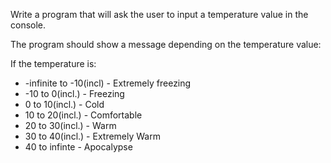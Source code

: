 Write a program that will ask the user to input a temperature value in the console.

The program should show a message depending on the temperature value:

If the temperature is:

* -infinite to -10(incl) - Extremely freezing
* -10 to 0(incl.) - Freezing
* 0 to 10(incl.) - Cold
* 10 to 20(incl.) - Comfortable
* 20 to 30(incl.) - Warm
* 30 to 40(incl.) - Extremely Warm
* 40 to infinte - Apocalypse
